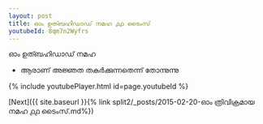 ```yaml
---
layout: post
title: ഓം ഉത്ബഹിഡാഡ് നമഹ ൧൧ ടൈംസ്
youtubeId: 8qm7n2Wyfrs
---
```

 
 
 ഓം ഉത്ബഹിഡാഡ് നമഹ 
 
 -  ആരാണ് അജ്ഞത തകർക്കുന്നതെന്ന് തോന്നുന്നു 
 
  
 
  
 
 
 
 
 
 


{% include youtubePlayer.html id=page.youtubeId %}
 
[Next]({{ site.baseurl }}{% link  split2/_posts/2015-02-20-ഓം ത്രിവിക്രമായ നമഹ ൧൧ ടൈംസ്.md%})
 
